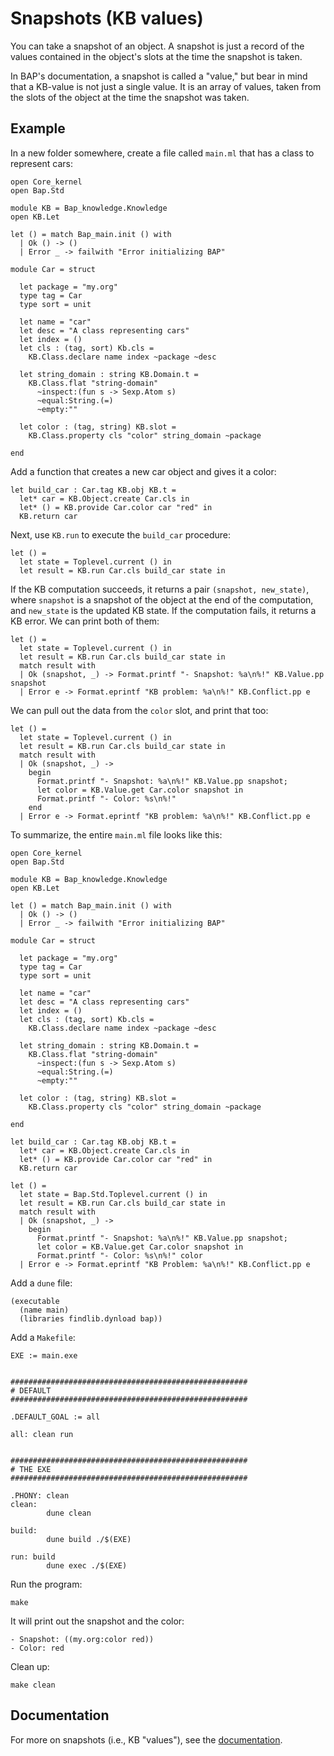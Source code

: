 # Snapshots (KB values)

You can take a snapshot of an object. A snapshot is just a record of the values contained in the object's slots at the time the snapshot is taken.

In BAP's documentation, a snapshot is called a "value," but bear in mind that a KB-value is not just a single value. It is an array of values, taken from the slots of the object at the time the snapshot was taken.


## Example

In a new folder somewhere, create a file called `main.ml` that has a class to represent cars:

```
open Core_kernel
open Bap.Std

module KB = Bap_knowledge.Knowledge
open KB.Let

let () = match Bap_main.init () with
  | Ok () -> ()
  | Error _ -> failwith "Error initializing BAP"

module Car = struct

  let package = "my.org"
  type tag = Car
  type sort = unit

  let name = "car"
  let desc = "A class representing cars"
  let index = ()
  let cls : (tag, sort) Kb.cls =
    KB.Class.declare name index ~package ~desc

  let string_domain : string KB.Domain.t =
    KB.Class.flat "string-domain"
      ~inspect:(fun s -> Sexp.Atom s)
      ~equal:String.(=)
      ~empty:""

  let color : (tag, string) KB.slot =
    KB.Class.property cls "color" string_domain ~package

end
```

Add a function that creates a new car object and gives it a color:

```
let build_car : Car.tag KB.obj KB.t =
  let* car = KB.Object.create Car.cls in
  let* () = KB.provide Car.color car "red" in
  KB.return car
```

Next, use `KB.run` to execute the `build_car` procedure:

```
let () =
  let state = Toplevel.current () in
  let result = KB.run Car.cls build_car state in
```

If the KB computation succeeds, it returns a pair `(snapshot, new_state)`, where `snapshot` is a snapshot of the object at the end of the computation, and `new_state` is the updated KB state. If the computation fails, it returns a KB error. We can print both of them:

```
let () =
  let state = Toplevel.current () in
  let result = KB.run Car.cls build_car state in
  match result with
  | Ok (snapshot, _) -> Format.printf "- Snapshot: %a\n%!" KB.Value.pp snapshot
  | Error e -> Format.eprintf "KB problem: %a\n%!" KB.Conflict.pp e
```

We can pull out the data from the `color` slot, and print that too:

```
let () =
  let state = Toplevel.current () in
  let result = KB.run Car.cls build_car state in
  match result with
  | Ok (snapshot, _) ->
    begin
      Format.printf "- Snapshot: %a\n%!" KB.Value.pp snapshot;
      let color = KB.Value.get Car.color snapshot in
      Format.printf "- Color: %s\n%!"
    end
  | Error e -> Format.eprintf "KB problem: %a\n%!" KB.Conflict.pp e
```

To summarize, the entire `main.ml` file looks like this:

```
open Core_kernel
open Bap.Std

module KB = Bap_knowledge.Knowledge
open KB.Let

let () = match Bap_main.init () with
  | Ok () -> ()
  | Error _ -> failwith "Error initializing BAP"

module Car = struct

  let package = "my.org"
  type tag = Car
  type sort = unit

  let name = "car"
  let desc = "A class representing cars"
  let index = ()
  let cls : (tag, sort) Kb.cls =
    KB.Class.declare name index ~package ~desc

  let string_domain : string KB.Domain.t =
    KB.Class.flat "string-domain"
      ~inspect:(fun s -> Sexp.Atom s)
      ~equal:String.(=)
      ~empty:""

  let color : (tag, string) KB.slot =
    KB.Class.property cls "color" string_domain ~package

end

let build_car : Car.tag KB.obj KB.t =
  let* car = KB.Object.create Car.cls in
  let* () = KB.provide Car.color car "red" in
  KB.return car

let () =
  let state = Bap.Std.Toplevel.current () in
  let result = KB.run Car.cls build_car state in
  match result with
  | Ok (snapshot, _) ->
    begin
      Format.printf "- Snapshot: %a\n%!" KB.Value.pp snapshot;
      let color = KB.Value.get Car.color snapshot in
      Format.printf "- Color: %s\n%!" color
  | Error e -> Format.eprintf "KB Problem: %a\n%!" KB.Conflict.pp e
```

Add a `dune` file:

```
(executable
  (name main)
  (libraries findlib.dynload bap))
```

Add a `Makefile`:

```
EXE := main.exe


#####################################################
# DEFAULT
#####################################################

.DEFAULT_GOAL := all

all: clean run


#####################################################
# THE EXE
#####################################################

.PHONY: clean
clean:
        dune clean

build:
        dune build ./$(EXE)

run: build
        dune exec ./$(EXE)
```

Run the program:

```
make
```

It will print out the snapshot and the color:

```
- Snapshot: ((my.org:color red))
- Color: red
```

Clean up:

```
make clean
```

## Documentation

For more on snapshots (i.e., KB "values"), see the [documentation](https://binaryanalysisplatform.github.io/bap/api/master/bap-knowledge/Bap_knowledge/Knowledge/Value/index.html).
